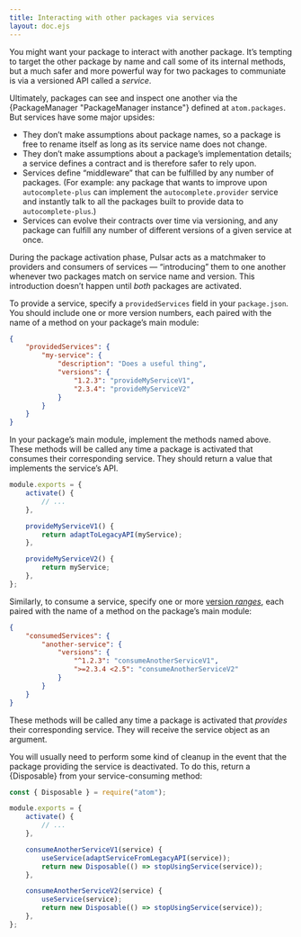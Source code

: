 ```yaml
---
title: Interacting with other packages via services
layout: doc.ejs
---
```


You might want your package to interact with another package. It’s tempting to target the other package by name and call some of its internal methods, but a much safer and more powerful way for two packages to communiate is via a versioned API called a _service_.

Ultimately, packages can see and inspect one another via the {PackageManager "PackageManager instance"} defined at `atom.packages`. But services have some major upsides:

* They don’t make assumptions about package names, so a package is free to rename itself as long as its service name does not change.
* They don’t make assumptions about a package’s implementation details; a service defines a contract and is therefore safer to rely upon.
* Services define “middleware” that can be fulfilled by any number of packages. (For example: any package that wants to improve upon `autocomplete-plus` can implement the `autocomplete.provider` service and instantly talk to all the packages built to provide data to `autocomplete-plus`.)
* Services can evolve their contracts over time via versioning, and any package can fulfill any number of different versions of a given service at once.

During the package activation phase, Pulsar acts as a matchmaker to providers and consumers of services — “introducing” them to one another whenever two packages match on service name and version. This introduction doesn’t happen until _both_ packages are activated.

To provide a service, specify a `providedServices` field in your `package.json`. You should include one or more version numbers, each paired with the name of a method on your package’s main module:

```json
{
	"providedServices": {
		"my-service": {
			"description": "Does a useful thing",
			"versions": {
				"1.2.3": "provideMyServiceV1",
				"2.3.4": "provideMyServiceV2"
			}
		}
	}
}
```

In your package’s main module, implement the methods named above. These methods will be called any time a package is activated that consumes their corresponding service. They should return a value that implements the service’s API.

```js
module.exports = {
	activate() {
		// ...
	},

	provideMyServiceV1() {
		return adaptToLegacyAPI(myService);
	},

	provideMyServiceV2() {
		return myService;
	},
};
```

Similarly, to consume a service, specify one or more [version _ranges_](https://docs.npmjs.com/cli/v6/using-npm/semver#ranges), each paired with the name of a method on the package’s main module:

```json
{
	"consumedServices": {
		"another-service": {
			"versions": {
				"^1.2.3": "consumeAnotherServiceV1",
				">=2.3.4 <2.5": "consumeAnotherServiceV2"
			}
		}
	}
}
```

These methods will be called any time a package is activated that _provides_ their corresponding service. They will receive the service object as an argument.

You will usually need to perform some kind of cleanup in the event that the package providing the service is deactivated. To do this, return a {Disposable} from your service-consuming method:

```js
const { Disposable } = require("atom");

module.exports = {
	activate() {
		// ...
	},

	consumeAnotherServiceV1(service) {
		useService(adaptServiceFromLegacyAPI(service));
		return new Disposable(() => stopUsingService(service));
	},

	consumeAnotherServiceV2(service) {
		useService(service);
		return new Disposable(() => stopUsingService(service));
	},
};
```

